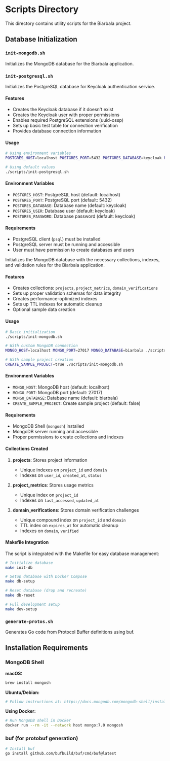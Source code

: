 # Scripts Directory

This directory contains utility scripts for the Biarbala project.

## Database Initialization

### `init-mongodb.sh`

Initializes the MongoDB database for the Biarbala application.

### `init-postgresql.sh`

Initializes the PostgreSQL database for Keycloak authentication service.

#### Features

- Creates the Keycloak database if it doesn't exist
- Creates the Keycloak user with proper permissions
- Enables required PostgreSQL extensions (uuid-ossp)
- Sets up basic test table for connection verification
- Provides database connection information

#### Usage

```bash
# Using environment variables
POSTGRES_HOST=localhost POSTGRES_PORT=5432 POSTGRES_DATABASE=keycloak POSTGRES_USER=keycloak POSTGRES_PASSWORD=keycloak ./scripts/init-postgresql.sh

# Using default values
./scripts/init-postgresql.sh
```

#### Environment Variables

- `POSTGRES_HOST`: PostgreSQL host (default: localhost)
- `POSTGRES_PORT`: PostgreSQL port (default: 5432)
- `POSTGRES_DATABASE`: Database name (default: keycloak)
- `POSTGRES_USER`: Database user (default: keycloak)
- `POSTGRES_PASSWORD`: Database password (default: keycloak)

#### Requirements

- PostgreSQL client (`psql`) must be installed
- PostgreSQL server must be running and accessible
- User must have permission to create databases and users

Initializes the MongoDB database with the necessary collections, indexes, and validation rules for the Biarbala application.

#### Features

- Creates collections: `projects`, `project_metrics`, `domain_verifications`
- Sets up proper validation schemas for data integrity
- Creates performance-optimized indexes
- Sets up TTL indexes for automatic cleanup
- Optional sample data creation

#### Usage

```bash
# Basic initialization
./scripts/init-mongodb.sh

# With custom MongoDB connection
MONGO_HOST=localhost MONGO_PORT=27017 MONGO_DATABASE=biarbala ./scripts/init-mongodb.sh

# With sample project creation
CREATE_SAMPLE_PROJECT=true ./scripts/init-mongodb.sh
```

#### Environment Variables

- `MONGO_HOST`: MongoDB host (default: localhost)
- `MONGO_PORT`: MongoDB port (default: 27017)
- `MONGO_DATABASE`: Database name (default: biarbala)
- `CREATE_SAMPLE_PROJECT`: Create sample project (default: false)

#### Requirements

- MongoDB Shell (`mongosh`) installed
- MongoDB server running and accessible
- Proper permissions to create collections and indexes

#### Collections Created

1. **projects**: Stores project information
   - Unique indexes on `project_id` and `domain`
   - Indexes on `user_id`, `created_at`, `status`

2. **project_metrics**: Stores usage metrics
   - Unique index on `project_id`
   - Indexes on `last_accessed`, `updated_at`

3. **domain_verifications**: Stores domain verification challenges
   - Unique compound index on `project_id` and `domain`
   - TTL index on `expires_at` for automatic cleanup
   - Indexes on `domain`, `verified`

#### Makefile Integration

The script is integrated with the Makefile for easy database management:

```bash
# Initialize database
make init-db

# Setup database with Docker Compose
make db-setup

# Reset database (drop and recreate)
make db-reset

# Full development setup
make dev-setup
```

### `generate-protos.sh`

Generates Go code from Protocol Buffer definitions using buf.

## Installation Requirements

### MongoDB Shell

**macOS:**
```bash
brew install mongosh
```

**Ubuntu/Debian:**
```bash
# Follow instructions at: https://docs.mongodb.com/mongodb-shell/install/
```

**Using Docker:**
```bash
# Run MongoDB shell in Docker
docker run --rm -it --network host mongo:7.0 mongosh
```

### buf (for protobuf generation)

```bash
# Install buf
go install github.com/bufbuild/buf/cmd/buf@latest
```

